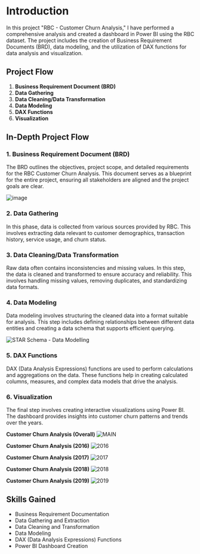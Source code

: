 # Introduction
In this project "RBC - Customer Churn Analysis," I have performed a comprehensive analysis and created a dashboard in Power BI using the RBC dataset. The project includes the creation of Business Requirement Documents (BRD), data modeling, and the utilization of DAX functions for data analysis and visualization.

## Project Flow
1. **Business Requirement Document (BRD)**
2. **Data Gathering**
3. **Data Cleaning/Data Transformation**
4. **Data Modeling**
5. **DAX Functions**
6. **Visualization**

## In-Depth Project Flow

### 1. Business Requirement Document (BRD)
The BRD outlines the objectives, project scope, and detailed requirements for the RBC Customer Churn Analysis. This document serves as a blueprint for the entire project, ensuring all stakeholders are aligned and the project goals are clear.

![image](https://github.com/AashishhSharmaa/RBC-Customer-Churn-Analysis-/assets/152653168/345ed56b-a735-4d27-88d6-1a4b87c19f7a)

### 2. Data Gathering
In this phase, data is collected from various sources provided by RBC. This involves extracting data relevant to customer demographics, transaction history, service usage, and churn status.

### 3. Data Cleaning/Data Transformation
Raw data often contains inconsistencies and missing values. In this step, the data is cleaned and transformed to ensure accuracy and reliability. This involves handling missing values, removing duplicates, and standardizing data formats.

### 4. Data Modeling
Data modeling involves structuring the cleaned data into a format suitable for analysis. This step includes defining relationships between different data entities and creating a data schema that supports efficient querying.

![STAR Schema - Data Modelling](https://github.com/AashishhSharmaa/RBC-Customer-Churn-Analysis-/assets/152653168/4e860769-bc84-4690-9922-e52a3fa71c63)

### 5. DAX Functions
DAX (Data Analysis Expressions) functions are used to perform calculations and aggregations on the data. These functions help in creating calculated columns, measures, and complex data models that drive the analysis.

### 6. Visualization
The final step involves creating interactive visualizations using Power BI. The dashboard provides insights into customer churn patterns and trends over the years.

**Customer Churn Analysis (Overall)**
![MAIN](https://github.com/AashishhSharmaa/RBC-Customer-Churn-Analysis-/assets/152653168/38a6edd2-4954-4194-93b3-47c5dab9d3a6)

**Customer Churn Analysis (2016)**
![2016](https://github.com/AashishhSharmaa/RBC-Customer-Churn-Analysis-/assets/152653168/be32c271-e0ee-498c-8776-8fe780a1f81f)

**Customer Churn Analysis (2017)**
![2017](https://github.com/AashishhSharmaa/RBC-Customer-Churn-Analysis-/assets/152653168/568f00db-5ebd-4afa-9ecc-a9baa11b7007)

**Customer Churn Analysis (2018)**
![2018](https://github.com/AashishhSharmaa/RBC-Customer-Churn-Analysis-/assets/152653168/a50a2510-93ce-4415-bd6f-a89ca079606b)

**Customer Churn Analysis (2019)**
![2019](https://github.com/AashishhSharmaa/RBC-Customer-Churn-Analysis-/assets/152653168/ac18c869-5dec-4e39-9cc9-5df5c25011b8)


## Skills Gained
- Business Requirement Documentation
- Data Gathering and Extraction
- Data Cleaning and Transformation
- Data Modeling
- DAX (Data Analysis Expressions) Functions
- Power BI Dashboard Creation
